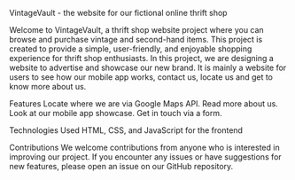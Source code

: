 VintageVault - the website for our fictional online thrift shop

Welcome to VintageVault, a thrift shop website project where you can browse and purchase vintage and second-hand items. This project is created to provide a simple, user-friendly, and enjoyable shopping experience for thrift shop enthusiasts. In this project, we are designing a website to advertise and showcase our new brand. It is mainly a website for users to see how our mobile app works, contact us, locate us and get to know more about us.

Features
Locate where we are via Google Maps API.
Read more about us.
Look at our mobile app showcase.
Get in touch via a form.

Technologies Used
HTML, CSS, and JavaScript for the frontend

Contributions
We welcome contributions from anyone who is interested in improving our project. If you encounter any issues or have suggestions for new features, please open an issue on our GitHub repository.


